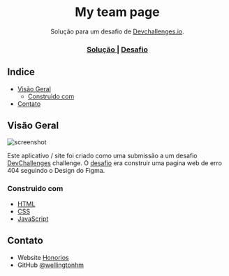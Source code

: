 <!-- Please update value in the {}  -->

<h1 align="center">My team page</h1>

<div align="center">
   Solução para um desafio de  <a href="http://devchallenges.io" target="_blank">Devchallenges.io</a>.
</div>

<div align="center">
  <h3>
    <a href="https://wellingtonhm.github.io/my-team-page-master/">
      Solução
    </a>
    <span> | </span>
    <a href="https://devchallenges.io/challenges/hhmesazsqgKXrTkYkt0U">
      Desafio
    </a>
  </h3>
</div>

<!-- TABLE OF CONTENTS -->

## Indice

- [Visão Geral](#Visão-Geral)
  - [Construido com](#Construido-com)
- [Contato](#Contato)


<!-- OVERVIEW -->

## Visão Geral

![screenshot](https://user-images.githubusercontent.com/16707738/92399059-5716eb00-f132-11ea-8b14-bcacdc8ec97b.png)

Este aplicativo / site foi criado como uma submissão a um desafio [DevChallenges](https://devchallenges.io/challenges) challenge. O [desafio](https://devchallenges.io/challenges/wBunSb7FPrIepJZAg0sY) era construir uma pagina web de erro 404 seguindo o Design do Figma.

### Construido com

<!-- This section should list any major frameworks that you built your project using. Here are a few examples.-->

- [HTML](https://developer.mozilla.org/pt-BR/docs/Web/HTML)
- [CSS](https://developer.mozilla.org/pt-BR/docs/Web/CSS)
- [JavaScript](https://developer.mozilla.org/pt-BR/docs/Web/JavaScript)

## Contato

- Website [Honorios](https://honorios.com.br)
- GitHub [@wellingtonhm](https://github.com/wellingtonhm)
